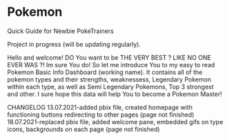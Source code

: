 # Pokemon
Quick Guide for Newbie PokeTrainers

Project in progress (will be updating regularly).

Hello and welcome!
DO You want to be THE VERY BEST ? LIKE NO ONE EVER WAS ?!
Im sure You do!
So let me introduce You to my easy to read Pokemon Basic Info Dashboard (working name).
It contains all of the pokemon types and their strengths, weaknessess, Legendary Pokemon within each type, as well as Semi Legendary Pokemons, Top 3 strongest and other.
I sure hope this data will help You to become a Pokemon Master!

CHANGELOG
13.07.2021-added pbix file, created homepage with functioning buttons redirecting to other pages (page not finished)
18.07.2021-replaced pbix file, added welcome pane, embedded gifs on type icons, backgrounds on each page (page not finished)

